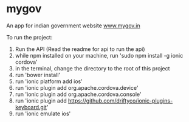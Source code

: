 mygov
=====

An app for indian government website www.mygov.in

To run the project:
 1) Run the API (Read the readme for api to run the api)
 2) while npm installed on your machine, run 'sudo npm install -g ionic cordova'
 3) in the terminal, change the directory to the root of this project
 4) run 'bower install'
 5) run 'ionic platform add ios'
 6) run 'ionic plugin add org.apache.cordova.device'
 7) run 'ionic plugin add org.apache.cordova.console'
 8) run 'ionic plugin add https://github.com/driftyco/ionic-plugins-keyboard.git'
 9) run 'ionic emulate ios'
